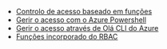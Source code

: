 * [Controlo de acesso baseado em funções](../articles/active-directory/role-based-access-control-configure.md)
* [Gerir o acesso com o Azure Powershell](../articles/active-directory/role-based-access-control-manage-access-powershell.md)
* [Gerir o acesso através de Olá CLI do Azure](../articles/active-directory/role-based-access-control-manage-access-azure-cli.md)
* [Funções incorporado do RBAC](../articles/active-directory/role-based-access-built-in-roles.md)

